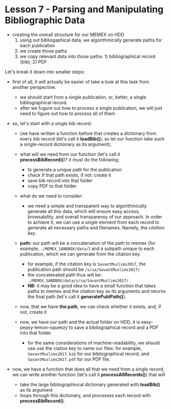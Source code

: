 # Lesson 7 - Parsing and Manipulating Bibliographic Data

- creating the overall structure for our MEMEX on HDD
	1) using out bibliogaphical data, we algorithmically generate paths for each publication
	2) we create those paths
	3) we copy relevant data into those paths: 1) bibliographical record (bib); 2) PDF

Let's break it down into smaller steps:

- first of all, it will actually be easier of take a look at this task from another perspective.
	- we should start from a single publication, or, better, a single bibliographical record.
	- after we fugure out how to process a single publication, we will just need to figure out how to process all of them

- so, let's start with a single bib record:
	- (we have written a function before that creates a dictionary from every bib record (let's call it **loadBib()**); so let our function take such a single-record dictionary as its argument);
	- what will we need from our function (let's call it **processBibRecord()**)? it must do the following:
		- to generate a unique path for the publication
		- check if that path exists, if not: create it
		- save bib record into that folder
		- copy PDF to that folder
	- what do we need to consider:
		- we need a simple and transparent way to algorithmically generate all this data, which will ensure easy access, browsability, and overall transparensy of our approach. In order to achieve it, we can use *a single* element from each record to generate all necessary paths and filenames. Namely, the *citation key*.

	- **path:** our path will be a concatenation of the path to memex (for example, `./MEMEX_SANDBOX/data/`) and a subpath unique to each publication, which we can generate from the citation key.
		- for example, if the citation key is `SavantMuslims2017`, the publication path should be `/s/sa/SavantMuslims2017/`
		- the concatenated path thus will be: `./MEMEX_SANDBOX/data/s/sa/SavantMuslims2017/`
		- **NB:** it may be a good idea to have a small function that takes paths to memex and the citation key as its arguments and returns the final path (let's call it **generatePublPath()**).
	- now, that we have **the path**, we can check whether it exists, and, if not, create it
	- now, we have our path and the actual folder on HDD, it is easy-peasy-lemon-squeezy to save a bibliographical record and a PDF into that folder.
		- for the same considerations of machine-readability, we should use use the ciation key to name our files: for example, `SavantMuslims2017.bib` for our bibliographical record, and `SavantMuslims2017.pdf` for our PDF file.

- now, we have a function that does all that we need from a single record, we can write another function (let's call it **processAllRecords()**) that will
	- take the large bibliographivcal dictionary generated with **loadBib()** as its argument
	- loops through this dictionary, and processes each record with **processBibRecord()**.

